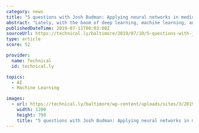```yaml
---
category: news
title: "5 questions with Josh Budman: Applying neural networks in medical imaging at Tissue Analytics"
abstract: "Lately, with the boom of deep learning, machine learning, and artificial intelligence ... For example, the use of convolutional neural networks (CNNs). There are now so many frameworks that are built into programming languages that people are used to."
publishedDateTime: 2019-07-11T00:03:00Z
sourceUrl: https://technical.ly/baltimore/2019/07/10/5-questions-with-josh-budman-applying-neural-networks-in-medical-imaging-at-tissue-analytics/
type: article
score: 52

provider:
  name: Technical
  id: technical.ly

topics:
  - AI
  - Machine Learning

images:
  - url: https://technical.ly/baltimore/wp-content/uploads/sites/3/2019/07/joshtissuean-e1562796913101.jpg
    width: 1200
    height: 799
    title: "5 questions with Josh Budman: Applying neural networks in medical imaging at Tissue Analytics"
---
```

